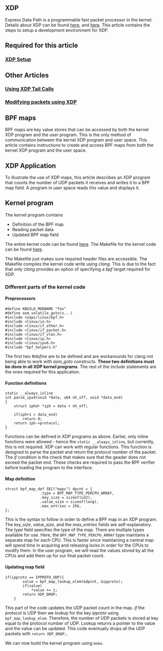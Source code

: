 ## XDP
Express Data Path is a programmable fast packet processor in the kernel. Details about XDP can be found [here](https://dl.acm.org/citation.cfm?id=3281443), and [here](https://developers.redhat.com/blog/2018/12/06/achieving-high-performance-low-latency-networking-with-xdp-part-1/). This article contains the steps to setup a development environment for XDP.

## Required for this article
### [XDP Setup](https://priyankaselvan.github.io/eXpress-Data-Path--Setup/)

## Other Articles
### [Using XDP Tail Calls]()
### [Modifying packets using XDP]()

## BPF maps
BPF maps are key value stores that can be accessed by both the kernel XDP program and the user program. This is the only method of communication between the kernel XDP program and user space. This article contains instructions to create and access BPF maps from both the kernel XDP program and the user space. 

## XDP Application
To illustrate the use of XDP maps, this article describes an XDP program that counts the number of UDP packets it receives and writes it to a BPF map field. A program in user space reads this value and displays it. 

## Kernel program
The kernel program contains
- Definition of the BPF map
- Reading packet data
- Updated BPF map field

The entire kernel code can be found [here](https://github.com/PriyankaSelvan/xdp-map-udp/blob/master/kernel/udp_kern.c). 
The Makefile for the kernel code can be found [here](https://github.com/PriyankaSelvan/xdp-map-udp/blob/master/kernel/Makefile).

The Makefile just makes sure required header files are accessible. The Makefile compiles the kernel code write using _clang_. This is due to the fact that only _clang_ provides an option of specifying a _bpf_ target required for XDP. 

### Different parts of the kernel code

#### Preprocessors
```
#define KBUILD_MODNAME "foo"
#define asm_volatile_goto(x...)
#include <uapi/linux/bpf.h>
#include <linux/in.h>
#include <linux/if_ether.h>
#include <linux/if_packet.h>
#include <linux/if_vlan.h>
#include <linux/ip.h>
#include <linux/ipv6.h>
#include "bpf_helpers.h"
```
The first two _#define_ are to be defined and are workarounds for clang not being able to work with _asm_goto_ constructs. __These two definitions must be done in all XDP kernel programs__. The rest of the _include_ statements are the ones required for this application. 

#### Function definitions
```
static __always_inline
int parse_ipv4(void *data, u64 nh_off, void *data_end)
{
	struct iphdr *iph = data + nh_off;

	if(iph+1 > data_end)
		return 0;
	return iph->protocol;
}
```
Functions can be defined in XDP programs as above. Earlier, only inline functions were allowed - hence the `static __always_inline`, but currently, this is not required. XDP can work with regular functions. This function is designed to parse the packet and return the protocol number of the packet. The _if_ condition is the check that makes sure that the geader does not exceed the packet end. These checks are required to pass the BPF verifier before loading the program to the interface. 

#### Map definition
```
struct bpf_map_def SEC("maps") dpcnt = {
                .type = BPF_MAP_TYPE_PERCPU_ARRAY,
                .key_size = sizeof(u32),
                .value_size = sizeof(long),
                .max_entries = 256,
};
```
This is the syntax to follow in order to define a BPF map in an XDP program. The _key_size_, _value_size_, and the _max_entries_ fields are self-explanatory. The _type_ field specifies the type of the map. There are multiple types available for use. Here, the `BPF_MAP_TYPE_PERCPU_ARRAY` type maintains a separate map for each CPU. This is faster since maintaining a central map will spend time in acquiring and releasing locks in order for the CPUs to modify them. In the user program, we will read the values stored by all the CPUs and add them up for our final packet count. 

#### Updating map field
```
if(ipproto == IPPROTO_UDP){
		value = bpf_map_lookup_elem(&dpcnt, &ipproto);
		if(value)
			*value += 1;
		return XDP_DROP;
	}
```
This part of the code updates the UDP packet count in the map. _if_ the protocol is UDP then we lookup for the key _ipproto_ using `bpf_map_lookup_elem`. Therefore, the number of UDP packets is stored at key equal to the protocol number of UDP. Lookup returns a pointer to the value and the value can be updated. This code eventually drops all the UDP packets with `return XDP_DROP;`. 

We can now build the kernel program using `make`. 
